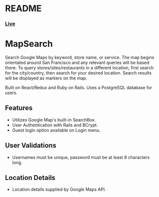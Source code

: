 # README

### [Live](https://map-search.herokuapp.com/#/)

# MapSearch

Search Google Maps by keyword, store name, or service. The map begins orientated around San Francisco and any relevant queries will be based there. To query stores/sites/restaurants in a different location, first search for the city/country, then search for your desired location. Search results will be displayed as markers on the map.

Built on React/Redux and Ruby on Rails. Uses a PostgreSQL database for users.

## Features

- Utilizes Google Map's built-in SearchBox.
- User Authentication with Rails and BCrypt.
- Guest login option available on Login menu.

## User Validations

- Usernames must be unique, password must be at least 8 characters long.

## Location Details

- Location details supplied by Google Maps API.
